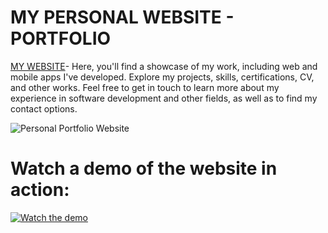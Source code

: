 # MY PERSONAL WEBSITE - PORTFOLIO

[MY WEBSITE]( https://alteakapxhiu.github.io/PersonalWebsite/#!)- Here, you'll find a showcase of my work, including web and mobile apps I've developed. Explore my projects, skills, certifications, CV, and other works. Feel free to get in touch to learn more about my experience in software development and other fields, as well as to find my contact options.


![Personal Portfolio Website](https://i.imghippo.com/files/iUkoO1722778522.png)

# Watch a demo of the website in action:

[![Watch the demo](https://i.imghippo.com/files/VPxAH1722778298.png)](https://youtu.be/T9_lZm-4Ydc?si=hf_NDYUo5FattsMU)
